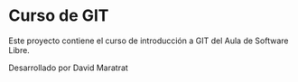 # Curso de GIT

Este proyecto contiene el curso de introducción a GIT del Aula de Software Libre.

Desarrollado por David Maratrat
